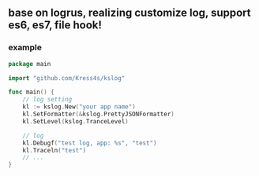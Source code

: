 ## base on logrus, realizing customize log, support es6, es7, file hook!

### example

```go
package main

import "github.com/Kress4s/kslog"

func main() {
	// log setting
	kl := kslog.New("your app name")
	kl.SetFormatter(&kslog.PrettyJSONFormatter)
	kl.SetLevel(kslog.TranceLevel)

	// log
	kl.Debugf("test log, app: %s", "test")
	kl.Traceln("test")
	// ...
}
```
